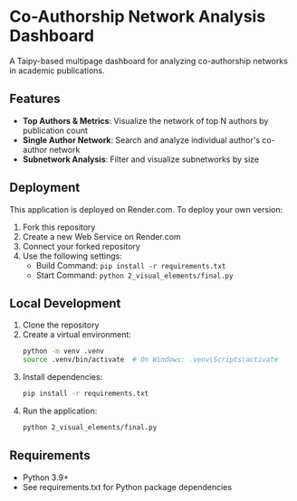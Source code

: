 # Co-Authorship Network Analysis Dashboard

A Taipy-based multipage dashboard for analyzing co-authorship networks in academic publications.

## Features

- **Top Authors & Metrics**: Visualize the network of top N authors by publication count
- **Single Author Network**: Search and analyze individual author's co-author network
- **Subnetwork Analysis**: Filter and visualize subnetworks by size

## Deployment

This application is deployed on Render.com. To deploy your own version:

1. Fork this repository
2. Create a new Web Service on Render.com
3. Connect your forked repository
4. Use the following settings:
   - Build Command: `pip install -r requirements.txt`
   - Start Command: `python 2_visual_elements/final.py`

## Local Development

1. Clone the repository
2. Create a virtual environment:
   ```bash
   python -m venv .venv
   source .venv/bin/activate  # On Windows: .venv\Scripts\activate
   ```
3. Install dependencies:
   ```bash
   pip install -r requirements.txt
   ```
4. Run the application:
   ```bash
   python 2_visual_elements/final.py
   ```

## Requirements

- Python 3.9+
- See requirements.txt for Python package dependencies